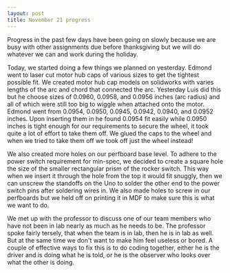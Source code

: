 ```yaml
---
layout: post
title: November 21 progress
---
```


Progress in the past few days have been going on slowly because we are busy with other assignments due before thanksgiving but we will do whatever we can and work during the holiday.

Today, we started doing a few things we planned on yesterday. Edmond went to laser cut motor hub caps of various sizes to get the tightest possible fit. We created motor hub cap models on solidworks with varies lengths of the arc and chord that connected the arc. Yesterday Luis did this but he choose sizes of 0.0960, 0.0958, and 0.0956 inches (arc radius) and all of which were still too big to wiggle when attached onto the motor. Edmond went from 0.0954, 0.0950, 0.0945, 0.0942, 0.0940, and 0.0952 inches. Upon inserting them in he found 0.0954 fit easily while 0.0950 inches is tight enough for our requirements to secure the wheel, it took quite a lot of effort to take them off. We glued the caps to the wheel and when we tried to take them off we took off just the wheel instead!

We also created more holes on our perfboard base level. To adhere to the power switch requirement for min-spec, we decided to create a square hole the size of the smaller rectangular prism of the rocker switch. This way when we insert it through the hole from the top it would fit snuggly, then we can unscrew the standoffs on the Uno to solder the other end to the power switch pins after soldering wires in. We also made holes to screw in our perfboards but we held off on printing it in MDF to make sure this is what we want to do. 

We met up with the professor to discuss one of our team members who have not been in lab nearly as much as he needs to be. The professor spoke fairly tersely, that when the team is in lab, then he is in lab as well. But at the same time we don't want to make him feel useless or bored. A couple of effective ways to fix this is to do coding together, either he is the driver and is doing what he is told, or he is the observer who looks over what the other is doing.